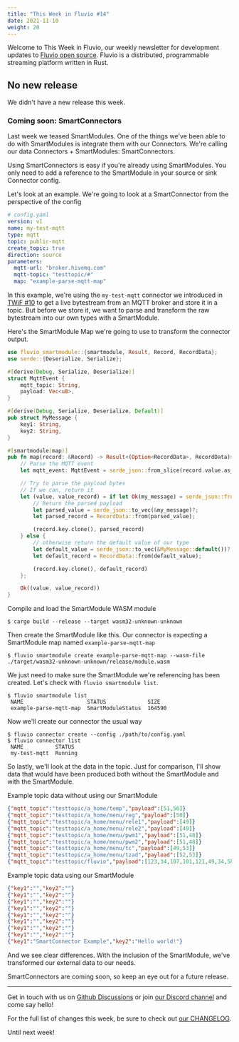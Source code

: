 ```yaml
---
title: "This Week in Fluvio #14"
date: 2021-11-10
weight: 20
---
```

Welcome to This Week in Fluvio, our weekly newsletter
for development updates to [Fluvio open source]. Fluvio is a distributed,
programmable streaming platform written in Rust.

## No new release

We didn't have a new release this week.

### Coming soon: SmartConnectors

Last week we teased SmartModules. One of the things we've been able to do with SmartModules is integrate them with our Connectors. We're calling our data Connectors + SmartModules: SmartConnectors.

Using SmartConnectors is easy if you're already using SmartModules. You only need to add a reference to the SmartModule in your source or sink Connector config.

Let's look at an example. We're going to look at a SmartConnector from the perspective of the config

```yaml
# config.yaml
version: v1
name: my-test-mqtt
type: mqtt
topic: public-mqtt
create_topic: true
direction: source
parameters:
  mqtt-url: "broker.hivemq.com"
  mqtt-topic: "testtopic/#"
  map: "example-parse-mqtt-map"
```

In this example, we're using the `my-test-mqtt` connector we introduced in [TWiF #10] to get a live bytestream from an MQTT broker and store it in a topic. But before we store it, we want to parse and transform the raw bytestream into our own types with a SmartModule.

[TWiF #10]: https://www.fluvio.io/news/this-week-in-fluvio-0010/#new-managed-connector

Here's the SmartModule Map we're going to use to transform the connector output.

```rust
use fluvio_smartmodule::{smartmodule, Result, Record, RecordData};
use serde::{Deserialize, Serialize};

#[derive(Debug, Serialize, Deserialize)]
struct MqttEvent {
    mqtt_topic: String,
    payload: Vec<u8>,
}

#[derive(Debug, Serialize, Deserialize, Default)]
pub struct MyMessage {
    key1: String,
    key2: String,
}

#[smartmodule(map)]
pub fn map(record: &Record) -> Result<(Option<RecordData>, RecordData)> {
    // Parse the MQTT event
    let mqtt_event: MqttEvent = serde_json::from_slice(record.value.as_ref())?;

    // Try to parse the payload bytes 
    // If we can, return it
    let (value, value_record) = if let Ok(my_message) = serde_json::from_slice::<MyMessage>(&mqtt_event.payload) {
        // Return the parsed payload
        let parsed_value = serde_json::to_vec(&my_message)?;
        let parsed_record = RecordData::from(parsed_value);

        (record.key.clone(), parsed_record)
    } else {
        // otherwise return the default value of our type 
        let default_value = serde_json::to_vec(&MyMessage::default())?;
        let default_record = RecordData::from(default_value);

        (record.key.clone(), default_record)
    };

    Ok((value, value_record))
}
```


Compile and load the SmartModule WASM module
```shell
$ cargo build --release --target wasm32-unknown-unknown
```

Then create the SmartModule like this. Our connector is expecting a SmartModule map named `example-parse-mqtt-map`
```shell
$ fluvio smartmodule create example-parse-mqtt-map --wasm-file ./target/wasm32-unknown-unknown/release/module.wasm
```

We just need to make sure the SmartModule we're referencing has been created. Let's check with `fluvio smartmodule list`.

```shell
$ fluvio smartmodule list
 NAME                    STATUS             SIZE 
 example-parse-mqtt-map  SmartModuleStatus  164590
```

Now we'll create our connector the usual way

```shell
$ fluvio connector create --config ./path/to/config.yaml
$ fluvio connector list
 NAME          STATUS 
 my-test-mqtt  Running
```

So lastly, we'll look at the data in the topic. Just for comparison, I'll show data that would have been produced both without the SmartModule and with the SmartModule.

Example topic data without using our SmartModule
```json
{"mqtt_topic":"testtopic/a_home/temp","payload":[51,56]}
{"mqtt_topic":"testtopic/a_home/menu/reg","payload":[50]}
{"mqtt_topic":"testtopic/a_home/menu/rele1","payload":[49]}
{"mqtt_topic":"testtopic/a_home/menu/rele2","payload":[49]}
{"mqtt_topic":"testtopic/a_home/menu/pwm1","payload":[51,48]}
{"mqtt_topic":"testtopic/a_home/menu/pwm2","payload":[51,48]}
{"mqtt_topic":"testtopic/a_home/menu/tc","payload":[49,53]}
{"mqtt_topic":"testtopic/a_home/menu/tzad","payload":[52,53]}
{"mqtt_topic":"testtopic/fluvio","payload":[123,34,107,101,121,49,34,58,34,83,109,97,114,116,67,111,110,110,101,99,116,111,114,32,69,120,97,109,112,108,101,34,44,34,107,101,121,50,34,58,34,72,101,108,108,111,32,119,111,114,108,100,33,34,125]}
```

Example topic data using our SmartModule
```json
{"key1":"","key2":""}
{"key1":"","key2":""}
{"key1":"","key2":""}
{"key1":"","key2":""}
{"key1":"","key2":""}
{"key1":"","key2":""}
{"key1":"","key2":""}
{"key1":"","key2":""}
{"key1":"SmartConnector Example","key2":"Hello world!"}
```

And we see clear differences. With the inclusion of the SmartModule, we've transformed our external data to our needs.

SmartConnectors are coming soon, so keep an eye out for a future release.

---

Get in touch with us on [Github Discussions] or join [our Discord channel] and come say hello!

For the full list of changes this week, be sure to check out [our CHANGELOG].

Until next week!

[Fluvio open source]: https://github.com/infinyon/fluvio
[our CHANGELOG]: https://github.com/infinyon/fluvio/blob/master/CHANGELOG.md
[our Discord channel]: https://discordapp.com/invite/bBG2dTz
[Github Discussions]: https://github.com/infinyon/fluvio/discussions
[connectors]: /connectors